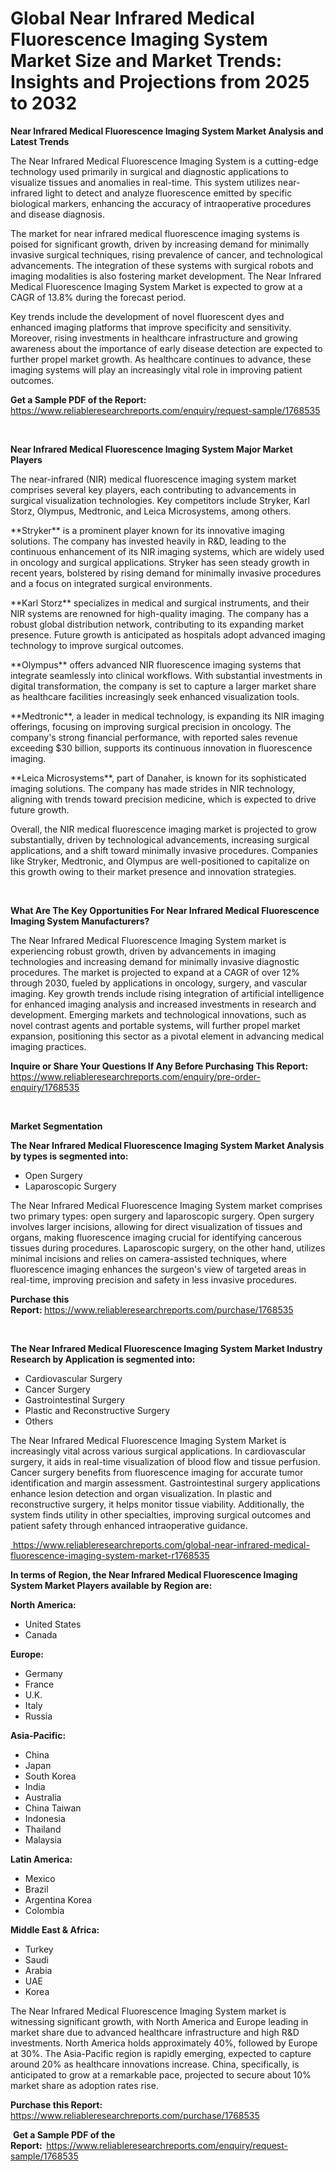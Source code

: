 <p><h1>Global Near Infrared Medical Fluorescence Imaging System Market Size and Market Trends: Insights and Projections from 2025 to 2032</h1></p><p><strong>Near Infrared Medical Fluorescence Imaging System Market Analysis and Latest Trends</strong></p>
<p><p>The Near Infrared Medical Fluorescence Imaging System is a cutting-edge technology used primarily in surgical and diagnostic applications to visualize tissues and anomalies in real-time. This system utilizes near-infrared light to detect and analyze fluorescence emitted by specific biological markers, enhancing the accuracy of intraoperative procedures and disease diagnosis. </p><p>The market for near infrared medical fluorescence imaging systems is poised for significant growth, driven by increasing demand for minimally invasive surgical techniques, rising prevalence of cancer, and technological advancements. The integration of these systems with surgical robots and imaging modalities is also fostering market development. The Near Infrared Medical Fluorescence Imaging System Market is expected to grow at a CAGR of 13.8% during the forecast period. </p><p>Key trends include the development of novel fluorescent dyes and enhanced imaging platforms that improve specificity and sensitivity. Moreover, rising investments in healthcare infrastructure and growing awareness about the importance of early disease detection are expected to further propel market growth. As healthcare continues to advance, these imaging systems will play an increasingly vital role in improving patient outcomes.</p></p>
<p><strong>Get a Sample PDF of the Report:&nbsp;</strong> <a href="https://www.reliableresearchreports.com/enquiry/request-sample/1768535?utm_campaign=102&utm_medium=2&utm_source=Github&utm_content=ia&utm_term=14042025&utm_id=near-infrared-medical-fluorescence-imaging-system">https://www.reliableresearchreports.com/enquiry/request-sample/1768535</a></p>
<p>&nbsp;</p>
<p><strong>Near Infrared Medical Fluorescence Imaging System Major Market Players</strong></p>
<p><p>The near-infrared (NIR) medical fluorescence imaging system market comprises several key players, each contributing to advancements in surgical visualization technologies. Key competitors include Stryker, Karl Storz, Olympus, Medtronic, and Leica Microsystems, among others.</p><p>**Stryker** is a prominent player known for its innovative imaging solutions. The company has invested heavily in R&D, leading to the continuous enhancement of its NIR imaging systems, which are widely used in oncology and surgical applications. Stryker has seen steady growth in recent years, bolstered by rising demand for minimally invasive procedures and a focus on integrated surgical environments.</p><p>**Karl Storz** specializes in medical and surgical instruments, and their NIR systems are renowned for high-quality imaging. The company has a robust global distribution network, contributing to its expanding market presence. Future growth is anticipated as hospitals adopt advanced imaging technology to improve surgical outcomes.</p><p>**Olympus** offers advanced NIR fluorescence imaging systems that integrate seamlessly into clinical workflows. With substantial investments in digital transformation, the company is set to capture a larger market share as healthcare facilities increasingly seek enhanced visualization tools.</p><p>**Medtronic**, a leader in medical technology, is expanding its NIR imaging offerings, focusing on improving surgical precision in oncology. The company's strong financial performance, with reported sales revenue exceeding $30 billion, supports its continuous innovation in fluorescence imaging.</p><p>**Leica Microsystems**, part of Danaher, is known for its sophisticated imaging solutions. The company has made strides in NIR technology, aligning with trends toward precision medicine, which is expected to drive future growth.</p><p>Overall, the NIR medical fluorescence imaging market is projected to grow substantially, driven by technological advancements, increasing surgical applications, and a shift toward minimally invasive procedures. Companies like Stryker, Medtronic, and Olympus are well-positioned to capitalize on this growth owing to their market presence and innovation strategies.</p></p>
<p>&nbsp;</p>
<p><strong>What Are The Key Opportunities For Near Infrared Medical Fluorescence Imaging System Manufacturers?</strong></p>
<p><p>The Near Infrared Medical Fluorescence Imaging System market is experiencing robust growth, driven by advancements in imaging technologies and increasing demand for minimally invasive diagnostic procedures. The market is projected to expand at a CAGR of over 12% through 2030, fueled by applications in oncology, surgery, and vascular imaging. Key growth trends include rising integration of artificial intelligence for enhanced imaging analysis and increased investments in research and development. Emerging markets and technological innovations, such as novel contrast agents and portable systems, will further propel market expansion, positioning this sector as a pivotal element in advancing medical imaging practices.</p></p>
<p><strong>Inquire or Share Your Questions If Any Before Purchasing This Report:</strong> <a href="https://www.reliableresearchreports.com/enquiry/pre-order-enquiry/1768535?utm_campaign=102&utm_medium=2&utm_source=Github&utm_content=ia&utm_term=14042025&utm_id=near-infrared-medical-fluorescence-imaging-system">https://www.reliableresearchreports.com/enquiry/pre-order-enquiry/1768535</a></p>
<p>&nbsp;</p>
<p><strong>Market Segmentation</strong></p>
<p><strong>The Near Infrared Medical Fluorescence Imaging System Market Analysis by types is segmented into:</strong></p>
<p><ul><li>Open Surgery</li><li>Laparoscopic Surgery</li></ul></p>
<p><p>The Near Infrared Medical Fluorescence Imaging System market comprises two primary types: open surgery and laparoscopic surgery. Open surgery involves larger incisions, allowing for direct visualization of tissues and organs, making fluorescence imaging crucial for identifying cancerous tissues during procedures. Laparoscopic surgery, on the other hand, utilizes minimal incisions and relies on camera-assisted techniques, where fluorescence imaging enhances the surgeon's view of targeted areas in real-time, improving precision and safety in less invasive procedures.</p></p>
<p><strong>Purchase this Report:&nbsp;</strong><a href="https://www.reliableresearchreports.com/purchase/1768535?utm_campaign=102&utm_medium=2&utm_source=Github&utm_content=ia&utm_term=14042025&utm_id=near-infrared-medical-fluorescence-imaging-system">https://www.reliableresearchreports.com/purchase/1768535</a></p>
<p>&nbsp;</p>
<p><strong>The Near Infrared Medical Fluorescence Imaging System Market Industry Research by Application is segmented into:</strong></p>
<p><ul><li>Cardiovascular Surgery</li><li>Cancer Surgery</li><li>Gastrointestinal Surgery</li><li>Plastic and Reconstructive Surgery</li><li>Others</li></ul></p>
<p><p>The Near Infrared Medical Fluorescence Imaging System Market is increasingly vital across various surgical applications. In cardiovascular surgery, it aids in real-time visualization of blood flow and tissue perfusion. Cancer surgery benefits from fluorescence imaging for accurate tumor identification and margin assessment. Gastrointestinal surgery applications enhance lesion detection and organ visualization. In plastic and reconstructive surgery, it helps monitor tissue viability. Additionally, the system finds utility in other specialties, improving surgical outcomes and patient safety through enhanced intraoperative guidance.</p></p>
<p><a href="https://www.reliableresearchreports.com/global-near-infrared-medical-fluorescence-imaging-system-market-r1768535?utm_campaign=102&utm_medium=2&utm_source=Github&utm_content=ia&utm_term=14042025&utm_id=near-infrared-medical-fluorescence-imaging-system">&nbsp;https://www.reliableresearchreports.com/global-near-infrared-medical-fluorescence-imaging-system-market-r1768535</a></p>
<p><strong>In terms of Region, the Near Infrared Medical Fluorescence Imaging System Market Players available by Region are:</strong></p>
<p>
    <p> <strong> North America: </strong>
        <ul>
            <li>United States</li>
            <li>Canada</li>
        </ul>
        </p> 
    <p> <strong> Europe: </strong>
        <ul>
            <li>Germany</li>
            <li>France</li>
            <li>U.K.</li>
            <li>Italy</li>
            <li>Russia</li>
        </ul>
        </p> 
    <p> <strong> Asia-Pacific: </strong>
        <ul>
            <li>China</li>
            <li>Japan</li>
            <li>South Korea</li>
            <li>India</li>
            <li>Australia</li>
            <li>China Taiwan</li>
            <li>Indonesia</li>
            <li>Thailand</li>
            <li>Malaysia</li>
        </ul>
        </p> 
    <p> <strong> Latin America: </strong>
        <ul>
            <li>Mexico</li>
            <li>Brazil</li>
            <li>Argentina Korea</li>
            <li>Colombia</li>
        </ul>
        </p> 
    <p> <strong> Middle East & Africa: </strong>
        <ul>
            <li>Turkey</li>
            <li>Saudi</li>
            <li>Arabia</li>
            <li>UAE</li>
            <li>Korea</li>
        </ul>
    </p>
    </p>
<p><p>The Near Infrared Medical Fluorescence Imaging System market is witnessing significant growth, with North America and Europe leading in market share due to advanced healthcare infrastructure and high R&D investments. North America holds approximately 40%, followed by Europe at 30%. The Asia-Pacific region is rapidly emerging, expected to capture around 20% as healthcare innovations increase. China, specifically, is anticipated to grow at a remarkable pace, projected to secure about 10% market share as adoption rates rise.</p></p>
<p><strong>Purchase this Report: </strong><a href="https://www.reliableresearchreports.com/purchase/1768535?utm_campaign=102&utm_medium=2&utm_source=Github&utm_content=ia&utm_term=14042025&utm_id=near-infrared-medical-fluorescence-imaging-system">https://www.reliableresearchreports.com/purchase/1768535</a></p>
<p>&nbsp;<strong>Get a Sample PDF of the Report:&nbsp;&nbsp;</strong><a href="https://www.reliableresearchreports.com/enquiry/request-sample/1768535?utm_campaign=102&utm_medium=2&utm_source=Github&utm_content=ia&utm_term=14042025&utm_id=near-infrared-medical-fluorescence-imaging-system">https://www.reliableresearchreports.com/enquiry/request-sample/1768535</a></p>
<p><strong></strong></p>
<p><p></p><p></p><p></p></p>